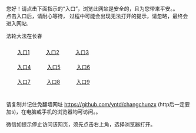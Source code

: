 您好！请点击下面指示的“入口”，浏览此网站是安全的，且为您带来平安。。 <br/>
点击入口后，请耐心等待， 过程中可能会出现无法打开的提示，请忽略，最终会进入网站. </br>

法轮大法在长春<br/>
<div style="padding:10px"><a style="margin:20px" target="_blank" href="https://dk5xgd6z3dpjk.cloudfront.net/2Qpsp?ionprjen" id="ccLink1" rel="nofollow">入口1</a> <a target="_blank" style="margin:20px" href="https://d1l2ke4ptajszs.cloudfront.net/2Qpsp?cxbeds" id="ccLink2" rel="nofollow">入口2</a> <a style="margin:20px" target="_blank" href="https://d378xohypimjkq.cloudfront.net/2Qpsp?gxbqfish" id="ccLink3" rel="nofollow">入口3</a></div>

<div style="padding:10px" ><a style="margin:20px" target="_blank" href="https://dk5xgd6z3dpjk.cloudfront.net/2Qpsp?ionprjen" id="ccLink4" rel="nofollow">入口4</a> <a style="margin:20px" href="https://d1l2ke4ptajszs.cloudfront.net/2Qpsp?cxbeds" target="_blank" id="ccLink5" rel="nofollow">入口5</a> <a style="margin:20px" href="https://d378xohypimjkq.cloudfront.net/2Qpsp?gxbqfish" target="_blank" id="ccLink6" rel="nofollow">入口6</a></div>

<div style="padding:10px"><a style="margin:20px" target="_blank" href="https://dk5xgd6z3dpjk.cloudfront.net/2Qpsp?ionprjen" id="ccLink7" rel="nofollow">入口7</a> <a style="margin:20px" href="https://d1l2ke4ptajszs.cloudfront.net/2Qpsp?cxbeds" target="_blank" id="ccLink8" rel="nofollow">入口8</a> <a style="margin:20px" target="_blank" href="https://d378xohypimjkq.cloudfront.net/2Qpsp?gxbqfish" id="ccLink9" rel="nofollow">入口9</a></div>

<br/>



请复制并记住免翻墙网址 https://github.com/yntd/changchunzx (http后一定要加s)，在电脑或手机的浏览器均可访问。。<br/>

微信如提示停止访问该网页，须先点击右上角，选择浏览器打开。
